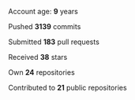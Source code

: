Account age: **9** years

Pushed **3139** commits

Submitted **183** pull requests

Received **38** stars

Own **24** repositories

Contributed to **21** public repositories
